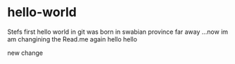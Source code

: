 # hello-world
Stefs first hello world in git
was born in swabian province far away
...now im am changining the Read.me again
hello
hello

new change
